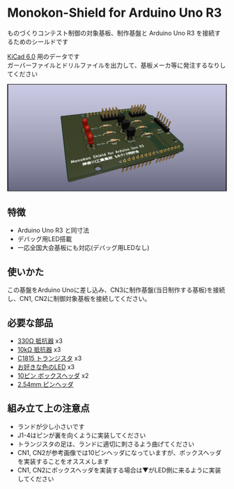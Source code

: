 # Monokon-Shield for Arduino Uno R3
ものづくりコンテスト制御の対象基板、制作基盤と Arduino Uno R3 を接続するためのシールドです

[KiCad 6.0](https://www.kicad.org/) 用のデータです  
ガーバーファイルとドリルファイルを出力して、基板メーカ等に発注するなりしてください

![参考画像](https://github.com/jinnosukeKato/Monokon-Shield-For-Arduino-Uno-R3/blob/master/reference.png)

## 特徴
- Arduino Uno R3 と同寸法
- デバッグ用LED搭載
- 一応全国大会基板にも対応(デバッグ用LEDなし)

## 使いかた
この基盤をArduino Unoに差し込み、CN3に制作基盤(当日制作する基板)を接続し、CN1, CN2に制御対象基板を接続してください。

## 必要な部品
- [330Ω 抵抗器](https://akizukidenshi.com/catalog/g/gR-25331/) x3
- [10kΩ 抵抗器](https://akizukidenshi.com/catalog/g/gR-25103/) x3
- [C1815 トランジスタ](https://akizukidenshi.com/catalog/g/gI-06475/) x3
- [お好きな色のLED](https://akizukidenshi.com/catalog/g/gI-11333/) x3
- [10ピン ボックスヘッダ](https://akizukidenshi.com/catalog/g/gC-12664/) x2
- [2.54mm ピンヘッダ](https://akizukidenshi.com/catalog/g/gC-00167/)

## 組み立て上の注意点
- ランドが少し小さいです
- J1-4はピンが裏を向くように実装してください
- トランジスタの足は、ランドに適切に刺さるよう曲げてください
- CN1, CN2が参考画像では10ピンヘッダになっていますが、ボックスヘッダを実装することをオススメします
- CN1, CN2にボックスヘッダを実装する場合は▼がLED側に来るように実装してください
